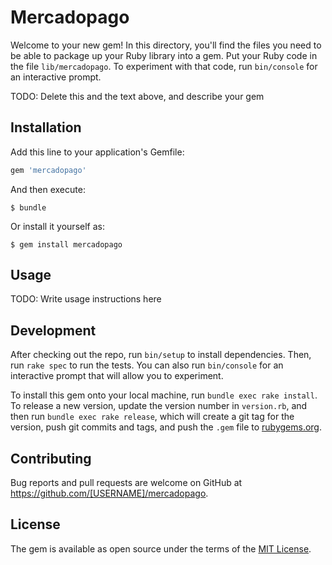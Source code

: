 # Mercadopago

Welcome to your new gem! In this directory, you'll find the files you need to be able to package up your Ruby library into a gem. Put your Ruby code in the file `lib/mercadopago`. To experiment with that code, run `bin/console` for an interactive prompt.

TODO: Delete this and the text above, and describe your gem

## Installation

Add this line to your application's Gemfile:

```ruby
gem 'mercadopago'
```

And then execute:

    $ bundle

Or install it yourself as:

    $ gem install mercadopago

## Usage

TODO: Write usage instructions here

## Development

After checking out the repo, run `bin/setup` to install dependencies. Then, run `rake spec` to run the tests. You can also run `bin/console` for an interactive prompt that will allow you to experiment.

To install this gem onto your local machine, run `bundle exec rake install`. To release a new version, update the version number in `version.rb`, and then run `bundle exec rake release`, which will create a git tag for the version, push git commits and tags, and push the `.gem` file to [rubygems.org](https://rubygems.org).

## Contributing

Bug reports and pull requests are welcome on GitHub at https://github.com/[USERNAME]/mercadopago.


## License

The gem is available as open source under the terms of the [MIT License](http://opensource.org/licenses/MIT).

